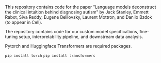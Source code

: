 This repository contains code for the paper "Language models deconstruct the clinical intuition behind diagnosing autism" by Jack Stanley, Emmett Rabot, Siva Reddy, Eugene Belilovsky, Laurent Mottron, and Danilo Bzdok (to appear in Cell).

The repository contains code for our custom model specifications, fine-tuning setup, interpretability pipeline, and downstream data analysis.

Pytorch and Huggingface Transformers are required packages.

`pip install torch`
`pip install transformers`